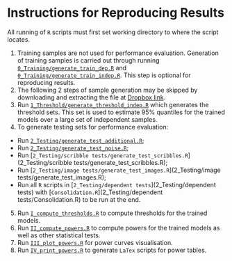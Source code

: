 # Instructions for Reproducing Results

All running of `R` scripts must first set working directory to where the script locates.

1. Training samples are not used for performance evaluation. Generation of training samples is carried out through running [`0_Training/generate_train_dep.R`](0_Training/generate_train_dep.R) and [`0_Training/generate_train_indep.R`](0_Training/generate_train_indep.R). This step is optional for reproducing results.
2. The following 2 steps of sample generation may be skipped by downloading and extracting the file at [Dropbox link](https://www.dropbox.com/s/4ifz0vd58afl1pa/Reproducing.rar?dl=0}). 
3. Run [`1_Threshold/generate_threshold_indep.R`](1_Threshold/generate_threshold_indep.R) which generates the threshold sets. This set is used to estimate 95% quantiles for the trained models over a large set of independent samples.
4. To generate testing sets for performance evaluation:
  * Run [`2_Testing/generate_test_additional.R`](2_Testing/generate_test_additional.R);
  * Run [`2_Testing/generate_test_noise.R`](2_Testing/generate_test_noise.R);
  * Run [`2_Testing/scribble tests/generate_test_scribbles.R`](2_Testing/scribble tests/generate_test_scribbles.R);
  * Run [`2_Testing/image tests/generate_test_images.R`](2_Testing/image tests/generate_test_images.R);
  * Run all `R` scripts in [`2_Testing/dependent tests`](2_Testing/dependent tests) with [`Consolidation.R`](2_Testing/dependent tests/Consolidation.R) to be run at the end.
5. Run [`I_compute_thresholds.R`](I_compute_thresholds.R) to compute thresholds for the trained models.
6. Run [`II_compute_powers.R`](II_compute_powers.R) to compute powers for the trained models as well as other statistical tests.
7. Run [`III_plot_powers.R`](III_plot_powers.R) for power curves visualisation.
8. Run [`IV_print_powers.R`](IV_print_powers.R) to generate `LaTex` scripts for power tables.

